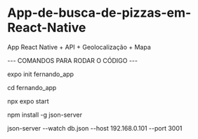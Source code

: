 # App-de-busca-de-pizzas-em-React-Native
App React Native + API + Geolocalização + Mapa

--- COMANDOS PARA RODAR O CÓDIGO ---

expo init fernando_app

cd fernando_app

npx expo start

npm install -g json-server

json-server --watch db.json --host 192.168.0.101 --port 3001
